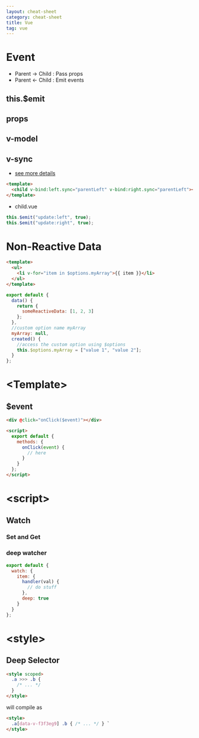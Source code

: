```yaml
---
layout: cheat-sheet
category: cheat-sheet
title: Vue
tag: vue
---
```


# Event

- Parent -> Child : Pass props
- Parent <- Child : Emit events

## this.\$emit

## props

## v-model

## v-sync

- [see more details](/tils/by-date/2019-12-03-v-sync.html)

```html
<template>
  <child v-bind:left.sync="parentLeft" v-bind:right.sync="parentLeft"></child>
</template>
```

- child.vue

```js
this.$emit("update:left", true);
this.$emit("update:right", true);
```

# Non-Reactive Data

```html
<template>
  <ul>
    <li v-for="item in $options.myArray">{{ item }}</li>
  </ul>
</template>
```

```js
export default {
  data() {
    return {
      someReactiveData: [1, 2, 3]
    };
  },
  //custom option name myArray
  myArray: null,
  created() {
    //access the custom option using $options
    this.$options.myArray = ["value 1", "value 2"];
  }
};
```

# \<Template\>

## \$event

```html
<div @click="onClick($event)"></div>

<script>
  export default {
    methods: {
      onClick(event) {
        // here
      }
    }
  };
</script>
```

# \<script\>

## Watch

### Set and Get

### deep watcher

```js
export default {
  watch: {
    item: {
      handler(val) {
        // do stuff
      },
      deep: true
    }
  }
};
```

# \<style\>

## Deep Selector

```html
<style scoped>
  .a >>> .b {
    /* ... */
  }
</style>
```

will compile as

```html
<style>
  .a[data-v-f3f3eg9] .b { /* ... */ } `
</style>
```
